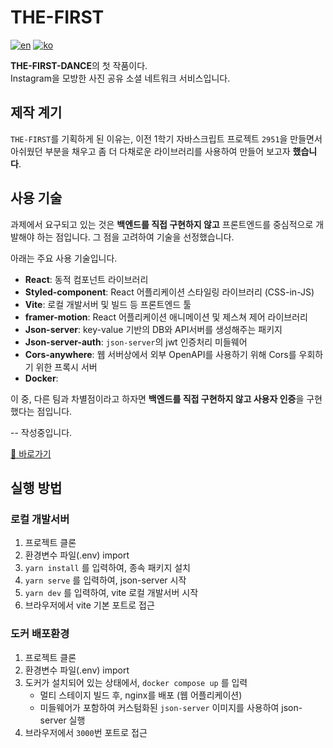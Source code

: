 # THE-FIRST

[![en](https://img.shields.io/badge/lang-en-red.svg)](https://github.com/THE-FIRST-DANCE/the-first/blob/master/README.md)
[![ko](https://img.shields.io/badge/lang-ko-blue.svg)](https://github.com/THE-FIRST-DANCE/the-first/blob/master/README.ko.md)

**THE-FIRST-DANCE**의 첫 작품이다.  
Instagram을 모방한 사진 공유 소셜 네트워크 서비스입니다.

## 제작 계기

`THE-FIRST`를 기획하게 된 이유는, 이전 1학기 자바스크립트 프로젝트 `2951`을 만들면서 아쉬웠던 부분을 채우고 좀 더 다채로운 라이브러리를 사용하여 만들어 보고자 **했습니다**.

## 사용 기술

과제에서 요구되고 있는 것은 **백엔드를 직접 구현하지 않고** 프론트엔드를 중심적으로 개발해야 하는 점입니다.
그 점을 고려하여 기술을 선정했습니다.

아래는 주요 사용 기술입니다.

- **React**: 동적 컴포넌트 라이브러리
- **Styled-component**: React 어플리케이션 스타일링 라이브러리 (CSS-in-JS)
- **Vite**: 로컬 개발서버 및 빌드 등 프론트엔드 툴
- **framer-motion**: React 어플리케이션 애니메이션 및 제스쳐 제어 라이브러리
- **Json-server**: key-value 기반의 DB와 API서버를 생성해주는 패키지
- **Json-server-auth**: `json-server`의 jwt 인증처리 미들웨어
- **Cors-anywhere**: 웹 서버상에서 외부 OpenAPI를 사용하기 위해 Cors를 우회하기 위한 프록시 서버
- **Docker**:

이 중, 다른 팀과 차별점이라고 하자면 **백엔드를 직접 구현하지 않고 사용자 인증**을 구현했다는 점입니다.

-- 작성중입니다.

[👏 바로가기](http://home.juhyeonni.co.kr:4000)

## 실행 방법

### 로컬 개발서버

1. 프로젝트 클론
2. 환경변수 파일(.env) import
3. `yarn install` 를 입력하여, 종속 패키지 설치
4. `yarn serve` 를 입력하여, json-server 시작
5. `yarn dev` 를 입력하여, vite 로컬 개발서버 시작
6. 브라우저에서 vite 기본 포트로 접근

### 도커 배포환경

1. 프로젝트 클론
2. 환경변수 파일(.env) import
3. 도커가 설치되어 있는 상태에서, `docker compose up` 를 입력
   - 멀티 스테이지 빌드 후, nginx를 배포 (웹 어플리케이션)
   - 미들웨어가 포함하여 커스텀화된 `json-server` 이미지를 사용하여 json-server 실행
4. 브라우저에서 `3000`번 포트로 접근
